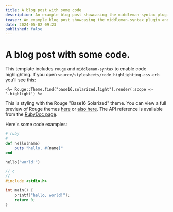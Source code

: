 ```yaml
---
title: A blog post with some code
description: An example blog post showcasing the middleman-syntax plugin and code highlighting with Rouge.
teaser: An example blog post showcasing the middleman-syntax plugin and code highlighting with Rouge.
date: 2024-05-02 09:23
published: false
---
```


# A blog post with some code.

This template includes `rouge` and `middleman-syntax` to enable code highlighting. If you open `source/stylesheets/code_highlighting.css.erb` you'll see this:

```erb
<%= Rouge::Theme.find("base16.solarized.light").render(:scope => '.highlight') %>
```

This is styling with the Rouge "Base16 Solarized" theme. You can view a full preview of Rouge themes [here](https://mazhuang.org/rouge-themes/#bw) or [also here](https://spsarolkar.github.io/rouge-theme-preview/). The API reference is available from the [RubyDoc page](https://www.rubydoc.info/gems/rouge/3.2.1/Rouge/Themes).

Here's some code examples:

```ruby
# ruby
#
def hello(name)
	puts "hello, #{name}"
end

hello("world!")
```

```c
// c
//
#include <stdio.h>

int main() {
	printf("hello, world!");
	return 0;
}
```

